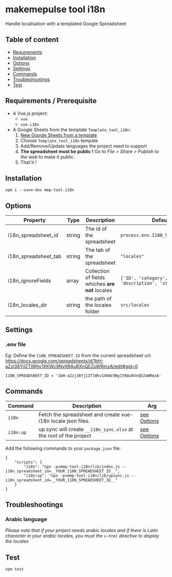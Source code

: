 # makemepulse tool i18n

Handle localisation with a templated Google Spreadsheet

## Table of content

* [Requirements](#requirements)
* [Installation](#installation)
* [Options](#options)
* [Settings](#settings)
* [Commands](#commands)
* [Troubleshootings](#troubleshootings)
* [Test](#test)

## Requirements / Prerequisite

- A Vue.js project: 
    - `vue`
    - `vue-i18n`
- A Google Sheets from the template `Template_tool_i18n`: 
    1. [New Google Sheets from a template](https://docs.google.com/spreadsheets/u/0/?ftv=1&folder=0ABUmECcOxpcZUk9PVA&tgif=d)
    2. Choose `Template_tool_i18n` tempate
    3. Add/Remove/Update languages the project need to support
    5. **The spreadsheet must be public !** Go to _File > Share > Publish to the web_ to make it public.
    4. That'it !

## Installation

```
npm i --save-dev mmp-tool-i18n
```

## Options

| Property              | Type   | Description                                       | Default                                    |
| ------------          | ------ | ------------------------------------------------- | ------------------------------------------ |
| i18n_spreadsheet_id   | string | The id of the spreadsheet                         | `process.env.I18N_SPREADSHEET_ID`    |
| i18n_spreadsheet_tab  | string | The tab of the spreadsheet                        | `"locales"`    |
| i18n_ignoreFields     | array  | Collection of fields whiches **are not** locales  | `['ID', 'category', 'key', 'description', 'status']`
| i18n_locales_dir      | string | the path of the locales folder                    | `src/locales`


## Settings

### .env file

Eg: Define the `I18N_SPREADSHEET_ID` from the current spreadsheet url: https://docs.google.com/spreadsheets/d/1bH-aZzj38YjIZTlWhv1XKWc9NyItRAuRXnQEZoWRmzA/edit#gid=0

```
I18N_SPREADSHEET_ID = '1bH-aZzj38YjIZTlWhv1XKWc9NyItRAuRXnQEZoWRmzA'
```

## Commands

| Command    | Description                                                         | Arg                     |
| ---------- | ------------------------------------------------------------------- | ----------------------- |
| `i18n`     | Fetch the spreadsheet and create vue-i18n locale json files.        | [see Options](#options) |
| `i18n:up`  | up sync will create `__i18n_sync.xlsx` at the root of the project   | [see Options](#options) |


Add the following commands to your `package.json` file:
```
{
    "scripts": {
        "i18n": "npx -p=mmp-tool-i18n/lib/index.js --i18n_spreadsheet_id=__YOUR_I18N_SPREADSHEET_ID__",
        "i18n:up": "npx -p=mmp-tool-i18n/lib/upsync.js --i18n_spreadsheet_id=__YOUR_I18N_SPREADSHEET_ID__"
    }
}
```

## Troubleshootings

### Arabic language

*Please note that if your project needs arabic locales and if there is Latin character in your arabic locales, you must the  `v-html` directive to display the locales*

## Test

```
npm test
```